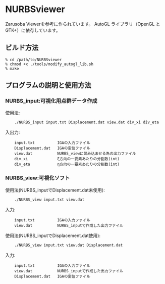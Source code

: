 # NURBSviewer
Zarusoba Viewerを参考に作られています。
AutoGL ライブラリ（OpenGL と GTK+）に依存しています。

## ビルド方法
	% cd /path/to/NURBSviewer
	% chmod +x ./tools/modify_autogl_lib.sh
	% make

## プログラムの説明と使用方法
### NURBS_input:可視化用点群データ作成  
使用法:  

		./NURBS_input input.txt Displacement.dat view.dat div_xi div_eta

入出力:  

		input.txt          IGAの入力ファイル
		Displacement.dat   IGAの変位ファイル
		view.dat           NURBS_viewに読み込ませる為の出力ファイル
		div_xi             ξ方向の一要素あたりの分割数(int)
		div_eta            η方向の一要素あたりの分割数(int)

### NURBS_view:可視化ソフト  
使用法(NURBS_inputでDisplacement.dat未使用):  

		./NURBS_view input.txt view.dat

入力:  

		input.txt          IGAの入力ファイル
		view.dat           NURBS_inputで作成した出力ファイル

使用法(NURBS_inputでDisplacement.dat使用):  

		./NURBS_view input.txt view.dat Displacement.dat

入力:  

		input.txt          IGAの入力ファイル
		view.dat           NURBS_inputで作成した出力ファイル
		Displacement.dat   IGAの変位ファイル

